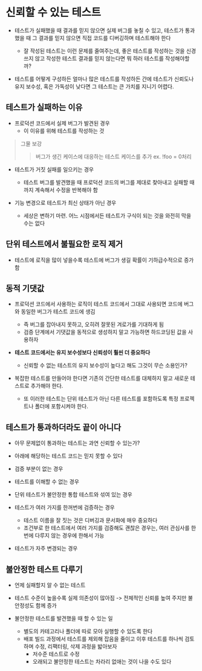# 신뢰할 수 있는 테스트
* 테스트가 실패했을 때 결과를 믿지 않으면 실제 버그를 놓칠 수 있고, 테스트가 통과했을 때 그 결과를 믿지 않으면 직접 코드를 디버깅하며 테스트해야 한다
  + 잘 작성된 테스트는 이런 문제를 줄여주는데, 좋은 테스트를 작성하는 것을 신경쓰지 않고 작성한 테스트 결과를 믿지 않는다면 뭐 하러 테스트를 작성해야할까?

* 테스트를 어떻게 구성하든 얼마나 많은 테스트를 작성하든 간에 테스트가 신뢰도나 유지 보수성, 혹은 가독성이 낮다면 그 테스트는 큰 가치를 지니기 어렵다.

## 테스트가 실패하는 이유

* 프로덕션 코드에서 실제 버그가 발견된 경우
  + 이 이유를 위해 테스트를 작성하는 것

> 그물 보강
> > 버그가 생긴 케이스에 대응하는 테스트 케이스를 추가
> > ex. !foo = 0처리

* 테스트가 거짓 실패를 일으키는 경우
  + 테스트 버그를 발견했을 때 프로덕션 코드의 버그를 제대로 찾아내고 실패할 때까지 계속해서 수정을 반복해야 함

* 기능 변경으로 테스트가 최신 상태가 아닌 경우
  + 세상은 변하기 마련. 어느 시점에서든 테스트가 구식이 되는 것을 와전히 막을 수는 없다

## 단위 테스트에서 불필요한 로직 제거

* 테스트에 로직을 많이 넣을수록 테스트에 버그가 생길 확률이 기하급수적으로 증가함

## 동적 기댓값

* 프로덕션 코드에서 사용하는 로직이 테스트 코드에서 그대로 사용되면 코드에 버그와 동일한 버그가 테스트 코드에 생김
  + 즉 버그를 잡아내지 못하고, 오히려 잘못된 겨로가를 기대하게 됨
  + 검증 단계에서 기댓값을 동적으로 생성하지 말고 가능하면 하드코딩된 값을 사용하자

* **테스트 코드에서는 유지 보수성보다 신뢰성이 훨씬 더 중요하다**
  + 신뢰할 수 없는 테스트의 유지 보수성이 높다고 해도 그것이 무슨 소용인가?

* 복잡한 테스트를 만들어야 한다면 기존의 간단한 테스트를 대체하지 말고 새로운 테스트로 추가해야 한다.
  + 또 이러한 테스트는 단위 테스트가 아닌 다른 테스트를 포함하도록 특정 프로젝트나 폴더에 포함시켜야 한다.

## 테스트가 통과하더라도 끝이 아니다

* 아무 문제없이 통과하는 테스트는 과연 신뢰할 수 있는가?
* 아래에 해당하는 테스트 코드는 믿지 못할 수 있다

* 검증 부분이 없는 경우
* 테스트를 이해할 수 없는 경우
* 단위 테스트가 불안정한 통합 테스트와 섞여 있는 경우
* 테스트가 여러 가지를 한꺼번에 검증하는 경우
  + 테스트 이름을 잘 짓는 것은 디버깅과 문서화에 매우 중요하다
  + 조건부로 한 테스트에서 여러 가지를 검증해도 괜찮은 경우는, 여러 관심사를 한 번에 다루지 않는 경우에 한해서 가능
* 테스트가 자주 변경되는 경우

## 불안정한 테스트 다루기

* 언제 실패할지 알 수 없는 테스트

* 테스트 수준이 높을수록 실제 의존성이 많아짐 -> 전체적인 신뢰를 높여 주지만 불안정성도 함께 증가

* 불안정한 테스트를 발견했을 때 할 수 있는 일
  + 별도의 카테고리나 폴더에 따로 모아 실행할 수 있도록 한다
  + 배포 빌드 과정에서 테스트를 제외해 잡음을 줄이고 이후 테스트를 하나씩 검토하며 수정, 리팩터링, 삭제 과정을 밟아보자
    - 저수준 테스트로 수정
    - 오래되고 불안정한 테스트는 차라리 없애는 것이 나을 수도 있다
